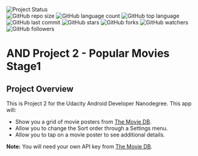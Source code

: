![Project Status](https://img.shields.io/badge/project%20status-accepted-blue?style=plastic)
<br>
![GitHub repo size](https://img.shields.io/github/repo-size/brkline/AND_project2_popular_movies_stage1?style=plastic)
![GitHub language count](https://img.shields.io/github/languages/count/brkline/AND_project2_popular_movies_stage1?style=plastic)
![GitHub top language](https://img.shields.io/github/languages/top/brkline/AND_project2_popular_movies_stage1?style=plastic)
![GitHub last commit](https://img.shields.io/github/last-commit/brkline/AND_project2_popular_movies_stage1?color=red&style=plastic)
![GitHub stars](https://img.shields.io/github/stars/brkline/AND_project2_popular_movies_stage1?style=plastic)
![GitHub forks](https://img.shields.io/github/forks/brkline/AND_project2_popular_movies_stage1?style=plastic)
![GitHub watchers](https://img.shields.io/github/watchers/brkline/AND_project2_popular_movies_stage1?style=plastic)
![GitHub followers](https://img.shields.io/github/followers/brkline?style=plastic)
# AND Project 2 - Popular Movies Stage1

## Project Overview

This is Project 2 for the Udacity Android Developer Nanodegree.  This app will:

- Show you a grid of movie posters from [The Movie DB](https://themoviedb.org).
- Allow you to change the Sort order through a Settings menu.
- Allow you to tap on a movie poster to see additional details.

**Note:** You will need your own API key from [The Movie DB](https://themoviedb.org).
